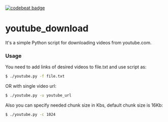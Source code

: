 [![codebeat badge](https://codebeat.co/badges/de3339f0-ebcd-4fed-b7aa-16d69c818f9b)](https://codebeat.co/projects/github-com-luminousmen-youtube_download)

youtube_download
======

It's a simple Python script for downloading videos from youtube.com.
### Usage
You need to add links of desired videos to file.txt and use script as:
```bash
$ ./youtube.py -f file.txt
```
OR with single video url:
```bash
$ ./youtube.py -u youtube_url
```

Also you can specify needed chunk size in Kbs, default chunk size is 16Kb:
```bash
$ ./youtube.py -c 1024
```
